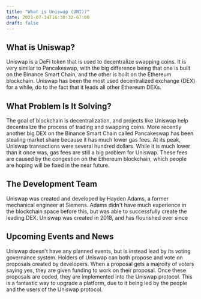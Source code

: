 ```yaml
---
title: "What is Uniswap (UNI)?"
date: 2021-07-14T16:30:32-07:00
draft: false
---
```



## What is Uniswap?

Uniswap is a DeFi token that is used to decentralize swapping coins. It is very similar to Pancakeswap, with the big difference being that one is built on the Binance Smart Chain, and the other is built on the Ethereum blockchain. Uniswap has been the most used decentralized exchange (DEX) for a while, do to the fact that it leads all other Ethereum DEXs.

## What Problem Is It Solving?

The goal of blockchain is decentralization, and projects like Uniswap help decentralize the process of trading and swapping coins. More recently another big DEX on the Binance Smart Chain called Pancakeswap has been stealing market share because it has much lower gas fees. At its peak, Uniswap transactions were several hundred dollars. While it is much lower than it once was, gas fees are still a big problem for Uniswap. These fees are caused by the congestion on the Ethereum blockchain, which people are hoping will be fixed in the near future.

## The Development Team

Uniswap was created and developed by Hayden Adams, a former mechanical engineer at Siemens. Adams didn't have much experience in the blockchain space before this, but was able to successfully create the leading DEX. Uniswap was created in 2018, and has flourished ever since

## Upcoming Events and News

Uniswap doesn't have any planned events, but is instead lead by its voting governance system. Holders of Uniswap can both propose and vote on proposals created by developers. When a proposal gets a majroity of voters saying yes, they are given funding to work on their proposal. Once these proposals are coded, they are implemented into the Uniswap protocol. This is a fantastic way to upgrade a platform, due to it being led by the people and the users of the Uniswap protocol.
